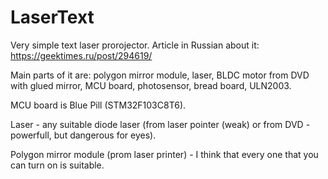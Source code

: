 # LaserText
Very simple text laser prorojector.
Article in Russian about it: https://geektimes.ru/post/294619/

Main parts of it are: polygon mirror module, laser, BLDC motor from DVD with glued mirror, MCU board, photosensor, bread board, ULN2003.

MCU board is Blue Pill (STM32F103C8T6).

Laser - any suitable diode laser (from laser pointer (weak) or from DVD - powerfull, but dangerous for eyes).

Polygon mirror module (prom laser printer) - I think that every one that you can turn on is suitable.
